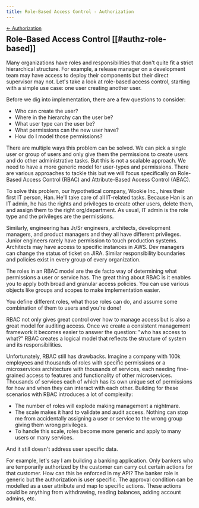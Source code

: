 ```yaml
---
title: Role-Based Access Control - Authorization
---
```


<div style="font-size: 0.9em; margin-bottom: -20px;"><a href="/books/api-security/authz/">&larr; Authorization</a></div>

## Role-Based Access Control [[#authz-role-based]]

Many organizations have roles and responsibilities that don't quite fit a strict hierarchical structure. For example, a release manager on a development team may have access to deploy their components but their direct supervisor may not. Let's take a look at role-based access control, starting with a simple use case: one user creating another user.

Before we dig into implementation, there are a few questions to consider:

* Who can create the user?
* Where in the hierarchy can the user be?
* What user type can the user be?
* What permissions can the new user have?
* How do I model those permissions?

There are multiple ways this problem can be solved. We can pick a single user or group of users and only give them the permissions to create users and do other administrative tasks. But this is not a scalable approach. We need to have a more generic model for user-types and permissions. There are various approaches to tackle this but we will focus specifically on Role-Based Access Control (RBAC) and Attribute-Based Access Control (ABAC).

To solve this problem, our hypothetical company, Wookie Inc., hires their first IT person, Han. He'll take care of all IT-related tasks. Because Han is an IT admin, he has the rights and privileges to create other users, delete them, and assign them to the right org/department.  As usual, IT admin is the role type and the privileges are the permissions.

Similarly, engineering has Jr/Sr engineers, architects, development managers, and product managers and they all have different privileges. Junior engineers rarely have permission to touch production systems. Architects may have access to specific instances in AWS. Dev managers can change the status of ticket on JIRA. Similar responsibility boundaries and policies exist in every group of every organization.

The roles in an RBAC model are the de facto way of determining what permissions a user or service has. The great thing about RBAC is it enables you to apply both broad and granular access policies. You can use various objects like groups and scopes to make implementation easier.

You define different roles, what those roles can do, and assume some combination of them to users and you're done!

RBAC not only gives great control over how to manage access but is also a great model for auditing access. Once we create a consistent management framework it becomes easier to answer the question: "who has access to what?" RBAC creates a logical model that reflects the structure of system and its responsibilities.

Unfortunately, RBAC still has drawbacks. Imagine a company with 100k employees and thousands of roles with specific permissions or a microservices architecture with thousands of services, each needing fine-grained access to features and functionality of other microservices. Thousands of services each of which has its own unique set of permissions for how and when they can interact with each other. Building for these scenarios with RBAC introduces a lot of complexity:

* The number of roles will explode making management a nightmare.
* The scale makes it hard to validate and audit access. Nothing can stop me from accidentally assigning a user or service to the wrong group giving them wrong privileges.
* To handle this scale, roles become more generic and apply to many users or many services.

And it still doesn't address user specific data.

For example, let's say I am building a banking application. Only bankers who are temporarily authorized by the customer can carry out certain actions for that customer. How can this be enforced in my API? The banker role is generic but the authorization is user specific. The approval condition can be modelled as a user attribute and map to specific actions. These actions could be anything from withdrawing, reading balances, adding account admins, etc.
